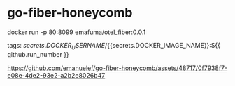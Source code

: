 # go-fiber-honeycomb

docker run -p 80:8099 emafuma/otel_fiber:0.0.1

tags: ${{secrets.DOCKER_USERNAME}}/${{secrets.DOCKER_IMAGE_NAME}}:${{ github.run_number }}


https://github.com/emanuelef/go-fiber-honeycomb/assets/48717/0f7938f7-e08e-4de2-93e2-a2b2e8026b47

